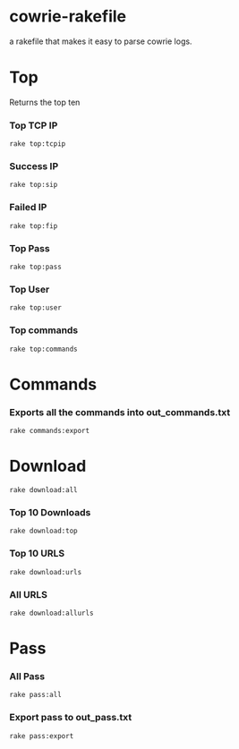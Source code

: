 # cowrie-rakefile
a rakefile that makes it easy to parse cowrie logs.


# Top
Returns the top ten
### Top TCP IP
`rake top:tcpip`

### Success IP
`rake top:sip`

### Failed IP
`rake top:fip`

### Top Pass
`rake top:pass`

### Top User
`rake top:user`

### Top commands
`rake top:commands`

# Commands

### Exports all the commands into out_commands.txt
`rake commands:export`


# Download

`rake download:all`

### Top 10 Downloads
`rake download:top`

### Top 10 URLS
`rake download:urls`

### All URLS
`rake download:allurls`


# Pass

### All Pass
`rake pass:all`

### Export pass to out_pass.txt
`rake pass:export`

